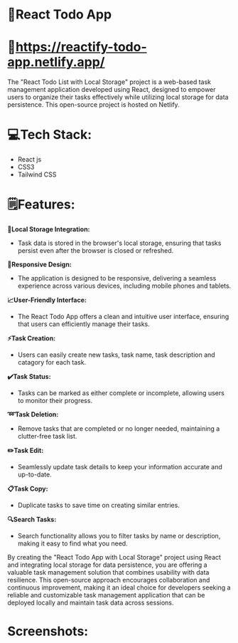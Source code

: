 # 📝React Todo App 

# 🔗https://reactify-todo-app.netlify.app/ 

The "React Todo List with Local Storage" project is a web-based task management application developed using React, designed to empower users to organize their tasks effectively while utilizing local storage for data persistence. This open-source project is hosted on Netlify.

# 💻Tech Stack:

* React js
* CSS3
* Tailwind CSS
  
# 🗒Features:

**🔧Local Storage Integration:**

* Task data is stored in the browser's local storage, ensuring that tasks persist even after the browser is closed or refreshed.

**📱Responsive Design:**

* The application is designed to be responsive, delivering a seamless experience across various devices, including mobile phones and tablets.

**📈User-Friendly Interface:**

* The React Todo App offers a clean and intuitive user interface, ensuring that users can efficiently manage their tasks.
  
**⚡Task Creation:**

* Users can easily create new tasks, task name, task description and catagory for each task.
  
**✔️Task Status:**

* Tasks can be marked as either complete or incomplete, allowing users to monitor their progress.

**➿Task Deletion:**

* Remove tasks that are completed or no longer needed, maintaining a clutter-free task list.

**✏️Task Edit:**

*  Seamlessly update task details to keep your information accurate and up-to-date.

**📋Task Copy:**

* Duplicate tasks to save time on creating similar entries.

**🔍Search Tasks:**

* Search functionality allows you to filter tasks by name or description, making it easy to find what you need.


By creating the "React Todo App with Local Storage" project using React and integrating local storage for data persistence, you are offering a valuable task management solution that combines usability with data resilience. This open-source approach encourages collaboration and continuous improvement, making it an ideal choice for developers seeking a reliable and customizable task management application that can be deployed locally and maintain task data across sessions.


# Screenshots:




